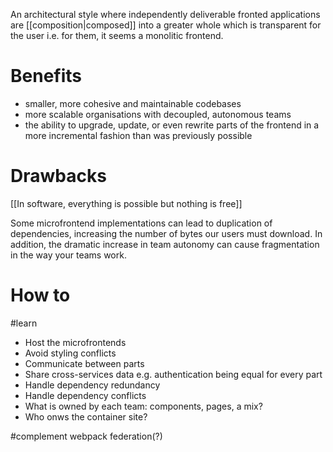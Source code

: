 An architectural style where independently deliverable fronted applications are [[composition|composed]] into a greater whole which is transparent for the user i.e. for them, it seems a monolitic frontend.

# Benefits

* smaller, more cohesive and maintainable codebases
* more scalable organisations with decoupled, autonomous teams
* the ability to upgrade, update, or even rewrite parts of the frontend in a more incremental fashion than was previously possible

# Drawbacks

[[In software, everything is possible but nothing is free]] 

Some microfrontend implementations can lead to duplication of dependencies, increasing the number of bytes our users must download. In addition, the dramatic increase in team autonomy can cause fragmentation in the way your teams work.

# How to

#learn 

* Host the microfrontends
* Avoid styling conflicts
* Communicate between parts
* Share cross-services data e.g. authentication being equal for every part
* Handle dependency redundancy
* Handle dependency conflicts 
* What is owned by each team: components, pages, a mix?
* Who onws the container site?

#complement webpack federation(?)